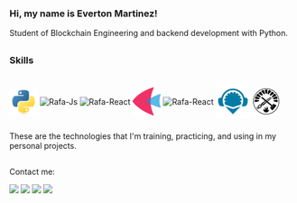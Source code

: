 ### Hi, my name is Everton Martinez!
Student of Blockchain Engineering and backend development with Python.

## 

### Skills 
<div style="display: inline_block"><br>
  <img align="center" alt="Rafa-Python" height="50" width="50" src="https://raw.githubusercontent.com/devicons/devicon/master/icons/python/python-original.svg">
  <img align="center" alt="Rafa-Js" height="50" width="50" 
src="https://cdn.jsdelivr.net/gh/devicons/devicon@latest/icons/django/django-plain.svg" />      
  <img align="center" alt="Rafa-React" height="50" width="50" 
src="https://cdn.jsdelivr.net/gh/devicons/devicon@latest/icons/mysql/mysql-original.svg" />
  <img align="center" alt="Rafa-React" height="50" width="50" 
src="https://github.com/flet-dev/flet/raw/main/media/logo/flet-logo-no-text.svg" />
<img align="center" alt="Rafa-React" height="50" width="50" 
src="https://cdn.jsdelivr.net/gh/devicons/devicon@latest/icons/solidity/solidity-plain.svg" />
<img align="center" alt="Rafa-React" height="60" width="60" 
src="https://github.com/Martinez-engineer/Martinez-engineer/blob/main/Picsart_24-08-02_20-29-31-557.png" />
<img align="center" alt="Rafa-React" height="50" width="50" 
src="https://github.com/foundry-rs/foundry/blob/master/.github/logo.png" />

  ###
  
These are the technologies that I'm training, practicing, and using in my personal projects.
 ##
  Contact me:
<div> 
  <a href="https://www.linkedin.com/in/martinezeverton" target="_blank"><img src="https://img.shields.io/badge/-LinkedIn-%230077B5?style=for-the-badge&logo=linkedin&logoColor=white" target="_blank"></a> 
  <a href = "mailto:evertonmartinez13@hotmail.com"><img src="https://img.shields.io/badge/-hotmail-%23333?style=for-the-badge&logo=gmail&logoColor=white" target="_blank"></a>
 <a href="https://discord.gg/wagxzStdcR](https://discord.com/users/1147651174082818129" target="_blank"><img src="https://img.shields.io/badge/Discord-7289DA?style=for-the-badge&logo=discord&logoColor=white" target="_blank"></a> 
  <a href="https://instagram.com/m13.digital" target="_blank"><img src="https://img.shields.io/badge/-Instagram-%23E4405F?style=for-the-badge&logo=instagram&logoColor=white" target="_blank"></a>
  
</div
